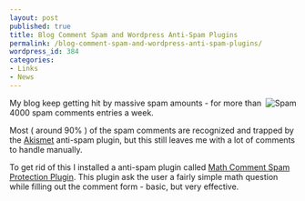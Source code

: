 ```yaml
---
layout: post
published: true
title: Blog Comment Spam and Wordpress Anti-Spam Plugins
permalink: /blog-comment-spam-and-wordpress-anti-spam-plugins/
wordpress_id: 384
categories:
- Links
- News
---
```

<img align="right" id="image385" src="http://lh5.ggpht.com/-4Ea1z5t1cio/UVl914PsNuI/AAAAAAAAFnY/cdkz_pSch24/spam-01.png" alt="Spam" />My blog keep getting hit by massive spam amounts - for more than 4000 spam comments entries a week.

Most ( around 90% ) of the spam comments are recognized and trapped by the <a href="http://akismet.com/">Akismet</a> anti-spam plugin, but this still leaves me with a lot of comments to handle manually.

To get rid of this I installed a anti-spam plugin called <a href="http://sw-guide.de/wordpress/plugins/math-comment-spam-protection/">Math Comment Spam Protection Plugin</a>. This plugin ask the user a fairly simple math question while filling out the comment form - basic, but very effective.


